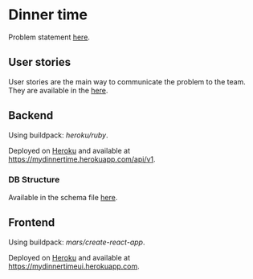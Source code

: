 # Dinner time

Problem statement [here][problem].

## User stories

User stories are the main way to communicate the problem to the team. They are
available in the [here][stories].

## Backend

Using buildpack: _heroku/ruby_.

Deployed on [Heroku][heroku] and available at
<https://mydinnertime.herokuapp.com/api/v1>.

### DB Structure

Available in the schema file [here][schema].

## Frontend

Using buildpack: _mars/create-react-app_.

Deployed on [Heroku][heroku] and available at
<https://mydinnertimeui.herokuapp.com>.

<!-- References -->

[heroku]: https://heroku.com
[problem]: ./PROBLEM.md
[schema]: ./backend/db/schema.rb
[stories]: ./USER_STORIES.md
